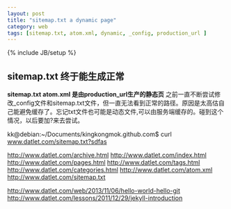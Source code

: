 ```yaml
---
layout: post
title: "sitemap.txt a dynamic page"
category: web
tags: [sitemap.txt, atom.xml, dynamic, _config, production_url ]
---
```

{% include JB/setup %}

## sitemap.txt 终于能生成正常
**sitemap.txt atom.xml 是由production_url生产的静态页**
之前一直不断尝试修改_config文件和sitemap.txt文件，但一直无法看到正常的路径。原因是太高估自己能避免缓存了。忘记txt文件也可能是动态文件,可以由服务端缓存的。碰到这个情况，以后要加?来去尝试。

kk@debian:~/Documents/kingkongmok.github.com$ curl www.datlet.com/sitemap.txt?sdfas

http://www.datlet.com/archive.html
http://www.datlet.com/index.html
http://www.datlet.com/pages.html
http://www.datlet.com/tags.html
http://www.datlet.com/categories.html
http://www.datlet.com/atom.xml
http://www.datlet.com/sitemap.txt

http://www.datlet.com/web/2013/11/06/hello-world-hello-git
http://www.datlet.com/lessons/2011/12/29/jekyll-introduction
